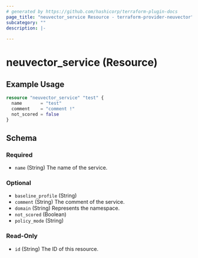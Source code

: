 ```yaml
---
# generated by https://github.com/hashicorp/terraform-plugin-docs
page_title: "neuvector_service Resource - terraform-provider-neuvector"
subcategory: ""
description: |-
  
---
```


# neuvector_service (Resource)



## Example Usage

```terraform
resource "neuvector_service" "test" {
  name       = "test"
  comment    = "comment !"
  not_scored = false
}
```

<!-- schema generated by tfplugindocs -->
## Schema

### Required

- `name` (String) The name of the service.

### Optional

- `baseline_profile` (String)
- `comment` (String) The comment of the service.
- `domain` (String) Represents the namespace.
- `not_scored` (Boolean)
- `policy_mode` (String)

### Read-Only

- `id` (String) The ID of this resource.



